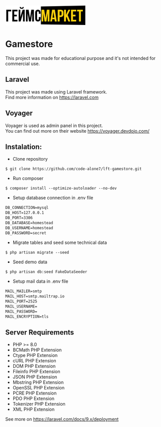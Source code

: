 ![gamestore_logo](/resources/img/logo.png)

# Gamestore

This project was made for educational purpose and it's not intended for commercial use.

## Laravel

This project was made using Laravel framework.   
Find more information on https://laravel.com

## Voyager

Voyager is used as admin panel in this project.  
You can find out more on their website https://voyager.devdojo.com/

## Instalation:

- Clone repository

```
$ git clone https://github.com/code-alone7/lft-gamestore.git
```

- Run composer

```
$ composer install --optimize-autoloader --no-dev
```

- Setup database connection in .env file

```  
DB_CONNECTION=mysql
DB_HOST=127.0.0.1
DB_PORT=3306
DB_DATABASE=homestead
DB_USERNAME=homestead
DB_PASSWORD=secret
```

- Migrate tables and seed some technical data

```
$ php artisan migrate --seed
```

- Seed demo data

```
$ php artisan db:seed FakeDataSeeder
```

- Setup mail data in .env file

```
MAIL_MAILER=smtp
MAIL_HOST=smtp.mailtrap.io
MAIL_PORT=2525
MAIL_USERNAME=
MAIL_PASSWORD=
MAIL_ENCRYPTION=tls
```

## Server Requirements

- PHP >= 8.0
- BCMath PHP Extension
- Ctype PHP Extension
- cURL PHP Extension
- DOM PHP Extension
- Fileinfo PHP Extension
- JSON PHP Extension
- Mbstring PHP Extension
- OpenSSL PHP Extension
- PCRE PHP Extension
- PDO PHP Extension
- Tokenizer PHP Extension
- XML PHP Extension

See more on https://laravel.com/docs/9.x/deployment